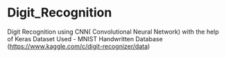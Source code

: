 # Digit_Recognition
Digit Recognition using CNN( Convolutional Neural Network) with the help of Keras
 Dataset Used - MNIST Handwritten Database (https://www.kaggle.com/c/digit-recognizer/data)
